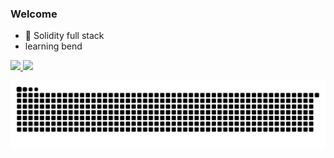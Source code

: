 ### Welcome

- 🌱 Solidity full stack
- learning bend


 <div>
  <a href="https://github.com/MR0kernel">
  <img height="150em" src="https://github-readme-stats.vercel.app/api?username=MR0kernel&show_icons=true&theme=ocean_dark&include_all_commits=true&count_private=true"/>
  <img height="150em" src="https://github-readme-stats.vercel.app/api/top-langs/?username=MR0kernel&layout=compact&langs_count=7&theme=ocean_dark"/>
  
  ![Snake animation](https://github.com/MR0kernel/MR0kernel/blob/output/github-contribution-grid-snake.svg)

</div>

<!--![Anurag's GitHub stats](https://github-readme-stats.vercel.app/api?username=MR0kernel&theme=ocean_dark&show_icons=true)
[![Top Langs](https://github-readme-stats.vercel.app/api/top-langs/?username=MR0kernel&show_icons=true)](https://github.com/MR0kernel/CryptoZombies)
-->



<!--- 👯 I’m looking to collaborate on ...
- 🤔 I’m looking for help with ...
- 💬 Ask me about ...
- 📫 How to reach me: ...
- 😄 Pronouns: ...
- ⚡ Fun fact: ...
-->
